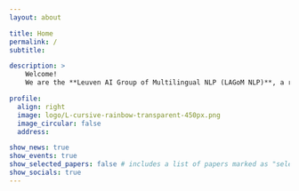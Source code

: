 ```yaml
---
layout: about

title: Home
permalink: /
subtitle: 

description: >
    Welcome!
    We are the **Leuven AI Group of Multilingual NLP (LAGoM NLP)**, a research lab at the [Department of Computer Science](https://wms.cs.kuleuven.be/cs/english) at the University of Leuven (KU Leuven), directed by Prof.&nbsp;Dr.&nbsp;Miryam de Lhoneux.

profile:
  align: right
  image: logo/L-cursive-rainbow-transparent-450px.png
  image_circular: false
  address: 

show_news: true
show_events: true
show_selected_papers: false # includes a list of papers marked as "selected={true}"
show_socials: true
---
```


<!-- Anything that follows this comment will be put AFTER the description box and BEFORE the news and people. Hence, only use it for e.g. urgent notifications. -->